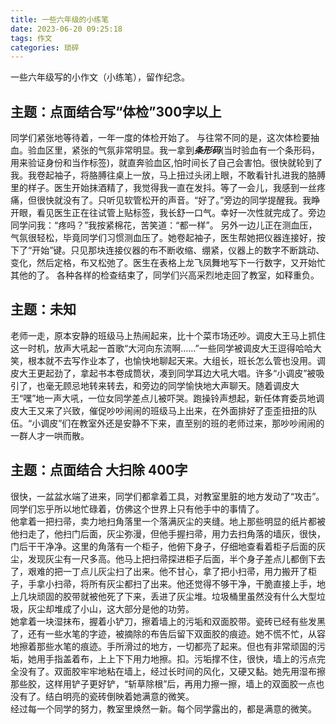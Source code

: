 ```yaml
---
title: 一些六年级的小练笔
date: 2023-06-20 09:25:18
tags: 作文
categories: 琐碎
---
```


一些六年级写的小作文（小练笔），留作纪念。

## 主题：点面结合写“体检”300字以上
同学们紧张地等待着，一年一度的体检开始了。
与往常不同的是，这次体检要抽血。验血区里，紧张的气氛非常明显。我一拿到***条形码***(当时验血有一个条形码，用来验证身份和当作标签)，就直奔验血区,怕时间长了自己会害怕。很快就轮到了我。我卷起袖子，将胳膊往桌上一放，马上扭过头闭上眼，不敢看针扎进我的胳膊里的样子。<!--more-->医生开始抹酒精了，我觉得我一直在发抖。等了一会儿，我感到一丝疼痛，但很快就没有了。只听见软管松开的声音。“好了。”旁边的同学提醒我。我睁开眼，看见医生正在往试管上贴标签，我长舒一口气。幸好一次性就完成了。旁边同学问我：“疼吗？”我按紧棉花，苦笑道：“都一样”。
另外一边儿正在测血压，气氛很轻松，毕竟同学们习惯测血压了。她卷起袖子，医生帮她把仪器连接好，按下了“开始”键。只见那块连接仪器的布不断收缩、绷紧，仪器上的数字不断跳动、变化，然后定格，布又松弛了。医生在表格上龙飞凤舞地写下一行数字，又开始忙其他的了。
各种各样的检查结束了，同学们兴高采烈地走回了教室，如释重负。

## 主题：未知
老师一走，原本安静的班级马上热闹起来，比十个菜市场还吵。调皮大王马上抓住这一时机，放声大吼起一首歌“大河向东流啊……”一些同学被调皮大王逗得哈哈大笑，根本就不去写作业本了，也愉快地聊起天来。大组长，班长怎么管也没用。调皮大王更起劲了，拿起书本卷成筒状，凑到同学耳边大吼大唱。许多“小调皮”被吸引了，也毫无顾忌地转来转去，和旁边的同学愉快地大声聊天。随着调皮大王“嘿”地一声大吼，一位女同学差点儿被吓哭。跑操铃声想起，新任体育委员地调皮大王又来了兴致，催促吵吵闹闹的班级马上出来，在外面排好了歪歪扭扭的队伍。“小调皮”们在教室外还是安静不下来，直至别的班的老师过来，那吵吵闹闹的一群人才一哄而散。

## 主题：点面结合 大扫除 400字
很快，一盆盆水端了进来，同学们都拿着工具，对教室里脏的地方发动了“攻击”。同学们忘乎所以地忙碌着，仿佛这个世界上只有他手中的事情了。  
他拿着一把扫帚，卖力地扫角落里一个落满灰尘的夹缝。地上那些明显的纸片都被他扫走了，他扫门后面，灰尘弥漫，但他手握扫帚，用力去扫角落的墙灰，很快，门后干干净净。这里的角落有一个柜子，他俯下身子，仔细地查看着柜子后面的灰尘，发现灰尘有一尺多高。他马上把扫帚探进柜子后面，半个身子差点儿都倒下去了，艰难的把一丁点儿灰尘扫了出来。他不甘心，拿了把小扫帚，用力搬开了柜子，手拿小扫帚，将所有灰尘都扫了出来。他还觉得不够干净，干脆直接上手，地上几块顽固的胶带就被他死了下来，丢进了灰尘堆。垃圾桶里虽然没有什么大型垃圾，灰尘却堆成了小山，这大部分是他的功劳。  
她拿着一块湿抹布，握着小铲刀，擦着墙上的污垢和双面胶带。瓷砖已经有些发黑了，还有一些水笔的字迹，被摘除的布告后留下双面胶的痕迹。她不慌不忙，从容地擦着那些水笔的痕迹。手所滑过的地方，一切都亮了起来。但也有非常顽固的污垢，她用手指盖着布，上上下下用力地擦。扣。污垢撑不住，很快，墙上的污点完全没有了。双面胶牢牢地粘在墙上，经过长时间的风化，又硬又黏。她先用湿布擦那些胶，这样用铲子更好铲，“斩草除根”后，再用力擦一擦，墙上的双面胶一点也没有了。结白明亮的瓷砖倒映着她满意的微笑。  
经过每一个同学的努力，教室里焕然一新。每个同学露出的，都是满意的微笑。
